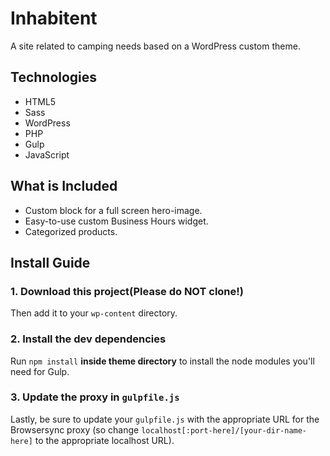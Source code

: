 # Inhabitent

A site related to camping needs based on a WordPress custom theme. 

## Technologies
* HTML5
* Sass
* WordPress
* PHP
* Gulp
* JavaScript

## What is Included
* Custom block for a full screen hero-image.
* Easy-to-use custom Business Hours widget.
* Categorized products.

## Install Guide

### 1. Download this project(Please do NOT clone!)

Then add it to your `wp-content` directory.

### 2. Install the dev dependencies

Run `npm install` **inside theme directory** to install the node modules you'll need for Gulp.

### 3. Update the proxy in `gulpfile.js`

Lastly, be sure to update your `gulpfile.js` with the appropriate URL for the Browsersync proxy (so change `localhost[:port-here]/[your-dir-name-here]` to the appropriate localhost URL).
